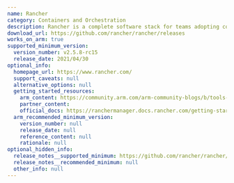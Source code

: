 ```yaml
---
name: Rancher
category: Containers and Orchestration
description: Rancher is a complete software stack for teams adopting containers. It addresses the operational and security challenges of managing multiple Kubernetes clusters.
download_url: https://github.com/rancher/rancher/releases
works_on_arm: true
supported_minimum_version:
  version_number: v2.5.8-rc15
  release_date: 2021/04/30
optional_info:
  homepage_url: https://www.rancher.com/
  support_caveats: null
  alternative_options: null
  getting_started_resources:
    arm_content: https://community.arm.com/arm-community-blogs/b/tools-software-ides-blog/posts/rancher-kubernetes-to-the-edge
    partner_content:
    official_docs: https://ranchermanager.docs.rancher.com/getting-started/installation-and-upgrade/installation-requirements
  arm_recommended_minimum_version:
    version_number: null
    release_date: null
    reference_content: null
    rationale: null
optional_hidden_info:
  release_notes__supported_minimum: https://github.com/rancher/rancher/releases/tag/v2.5.8-rc15
  release_notes__recommended_minimum: null
  other_info: null
---
```


